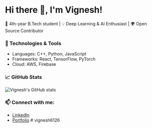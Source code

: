 # Hi there 👋, I'm Vignesh!

🚀 4th-year B.Tech student | 💡 Deep Learning & AI Enthusiast | 🌍 Open Source Contributor

### 🔧 Technologies & Tools
- Languages: C++, Python, JavaScript
- Frameworks: React, TensorFlow, PyTorch
- Cloud: AWS, Firebase

### 📈 GitHub Stats
![Vignesh's GitHub stats](https://github-readme-stats.vercel.app/api?username=vignesh-g&show_icons=true&theme=radical)

### 📫 Connect with me:
- [LinkedIn](https://www.linkedin.com/in/YOUR-ID)
- [Portfolio](https://your-website.com)
#   v i g n e s h 6 1 2 6 
 
 
